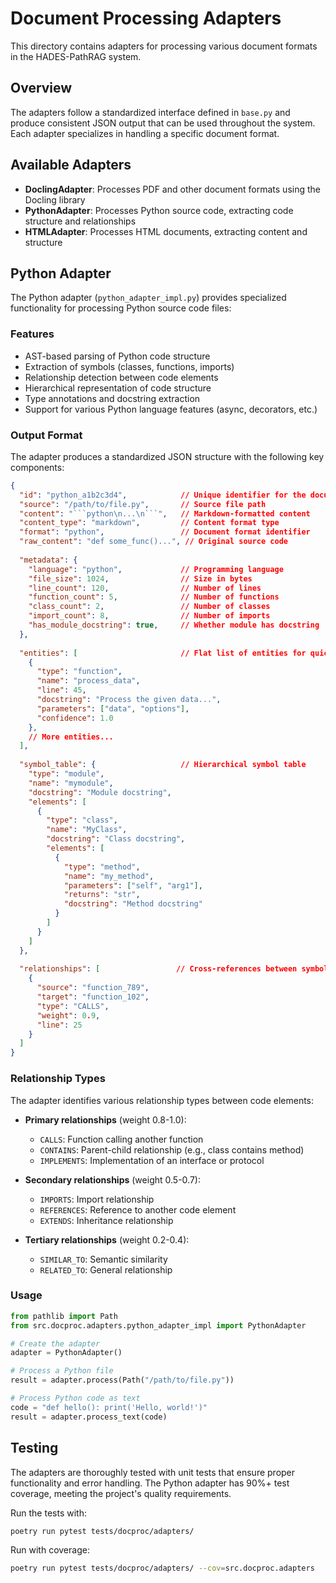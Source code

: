# Document Processing Adapters

This directory contains adapters for processing various document formats in the HADES-PathRAG system.

## Overview

The adapters follow a standardized interface defined in `base.py` and produce consistent JSON output that can be used throughout the system. Each adapter specializes in handling a specific document format.

## Available Adapters

- **DoclingAdapter**: Processes PDF and other document formats using the Docling library
- **PythonAdapter**: Processes Python source code, extracting code structure and relationships
- **HTMLAdapter**: Processes HTML documents, extracting content and structure

## Python Adapter

The Python adapter (`python_adapter_impl.py`) provides specialized functionality for processing Python source code files:

### Features

- AST-based parsing of Python code structure
- Extraction of symbols (classes, functions, imports)
- Relationship detection between code elements
- Hierarchical representation of code structure
- Type annotations and docstring extraction
- Support for various Python language features (async, decorators, etc.)

### Output Format

The adapter produces a standardized JSON structure with the following key components:

```json
{
  "id": "python_a1b2c3d4",            // Unique identifier for the document
  "source": "/path/to/file.py",       // Source file path
  "content": "```python\n...\n```",   // Markdown-formatted content
  "content_type": "markdown",         // Content format type
  "format": "python",                 // Document format identifier
  "raw_content": "def some_func()...", // Original source code
  
  "metadata": {
    "language": "python",             // Programming language
    "file_size": 1024,                // Size in bytes
    "line_count": 120,                // Number of lines
    "function_count": 5,              // Number of functions
    "class_count": 2,                 // Number of classes
    "import_count": 8,                // Number of imports
    "has_module_docstring": true,     // Whether module has docstring
  },
  
  "entities": [                       // Flat list of entities for quick reference
    {
      "type": "function",
      "name": "process_data",
      "line": 45,
      "docstring": "Process the given data...",
      "parameters": ["data", "options"],
      "confidence": 1.0
    },
    // More entities...
  ],
  
  "symbol_table": {                   // Hierarchical symbol table
    "type": "module",
    "name": "mymodule",
    "docstring": "Module docstring",
    "elements": [
      {
        "type": "class",
        "name": "MyClass",
        "docstring": "Class docstring",
        "elements": [
          {
            "type": "method",
            "name": "my_method",
            "parameters": ["self", "arg1"],
            "returns": "str",
            "docstring": "Method docstring"
          }
        ]
      }
    ]
  },
  
  "relationships": [                 // Cross-references between symbols
    {
      "source": "function_789",
      "target": "function_102",
      "type": "CALLS",
      "weight": 0.9,
      "line": 25
    }
  ]
}
```

### Relationship Types

The adapter identifies various relationship types between code elements:

- **Primary relationships** (weight 0.8-1.0):
  - `CALLS`: Function calling another function
  - `CONTAINS`: Parent-child relationship (e.g., class contains method)
  - `IMPLEMENTS`: Implementation of an interface or protocol

- **Secondary relationships** (weight 0.5-0.7):
  - `IMPORTS`: Import relationship
  - `REFERENCES`: Reference to another code element
  - `EXTENDS`: Inheritance relationship

- **Tertiary relationships** (weight 0.2-0.4):
  - `SIMILAR_TO`: Semantic similarity
  - `RELATED_TO`: General relationship

### Usage

```python
from pathlib import Path
from src.docproc.adapters.python_adapter_impl import PythonAdapter

# Create the adapter
adapter = PythonAdapter()

# Process a Python file
result = adapter.process(Path("/path/to/file.py"))

# Process Python code as text
code = "def hello(): print('Hello, world!')"
result = adapter.process_text(code)
```

## Testing

The adapters are thoroughly tested with unit tests that ensure proper functionality and error handling. The Python adapter has 90%+ test coverage, meeting the project's quality requirements.

Run the tests with:

```bash
poetry run pytest tests/docproc/adapters/
```

Run with coverage:

```bash
poetry run pytest tests/docproc/adapters/ --cov=src.docproc.adapters
```
